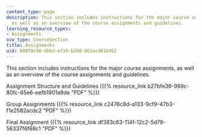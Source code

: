 ```yaml
---
content_type: page
description: This section includes instructions for the major course assignments,
  as well as an overview of the course assignments and guidelines.
learning_resource_types:
- Assignments
ocw_type: CourseSection
title: Assignments
uid: 608f8c98-dbb3-ef19-b2b8-661acd61b452
---
```


This section includes instructions for the major course assignments, as well as an overview of the course assignments and guidelines.

Assignment Structure and Guidelines ({{% resource_link b27bfe36-989c-80fc-65e6-eefb1901a9de "PDF" %}})

Group Assignments ({{% resource_link c2476c8d-a133-9cf9-47b3-f1e2582acdc2 "PDF" %}})

Final Assignment ({{% resource_link df383c63-114f-12c2-5d78-56337f6f68c1 "PDF" %}})